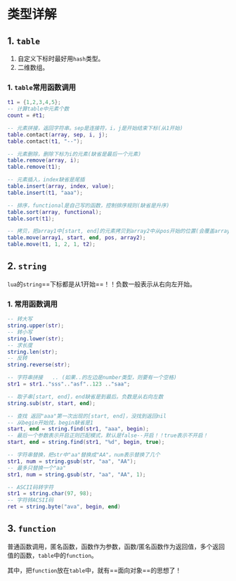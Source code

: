 # 类型详解

## 1. `table`

1. 自定义下标时最好用`hash`类型。
2. 二维数组。

### 1. `table`常用函数调用

```lua
t1 = {1,2,3,4,5};
-- 计算table中元素个数
count = #t1;
```

```lua
-- 元素拼接，返回字符串。sep是连接符，i，j是开始结束下标(从1开始)
table.contact(array, sep, i, j);
table.contact(t1, "--");

-- 元素删除，删除下标为i的元素(缺省是最后一个元素)
table.remove(array, i);
table.remove(t1);

-- 元素插入，index缺省是尾插
table.insert(array, index, value);
table.insert(t1, "aaa");

-- 排序，functional是自己写的函数，控制排序规则(缺省是升序)
table.sort(array, functional);
table.sort(t1);

-- 拷贝，把array1中[start, end]的元素拷贝到array2中从pos开始的位置(会覆盖array2原有的值 )
table.move(array1, start, end, pos, array2);
table.move(t1, 1, 2, 1, t2);
```

## 2. `string`

`lua`的`string`==下标都是从1开始==！！负数一般表示从右向左开始。

### 1. 常用函数调用

```lua
-- 转大写
string.upper(str);   
-- 转小写
string.lower(str);
-- 求长度
string.len(str);
-- 反转
string.reverse(str);

-- 字符串拼接   .. (如果..的左边是number类型，则要有一个空格)
str1 = str1.."sss".."asf"..123 .."saa";

-- 取子串[start, end]，end缺省是到最后。负数是从右向左数
string.sub(str, start, end);

-- 查找 返回"aaa"第一次出现的[start, end]，没找到返回nil
-- 从begin开始找，begin缺省是1
start, end = string.find(str1, "aaa", begin);
-- 最后一个参数表示开启正则匹配模式，默认是false--开启！！true表示不开启！
start, end = string.find(str1, "%d", begin, true);

-- 字符串替换，把str中"aa"替换成"AA"。num表示替换了几个
str1, num = string.gsub(str, "aa", "AA");
-- 最多只替换一个"aa"
str1, num = string.gsub(str, "aa", "AA", 1);

-- ASCII码转字符
str1 = string.char(97, 98);
-- 字符转ACSII码
ret = string.byte("ava", begin, end)
```

## 3. `function`

普通函数调用，匿名函数，函数作为参数，函数/匿名函数作为返回值，多个返回值的函数，`table`中的`function`。

其中，把`function`放在`table`中，就有==面向对象==的思想了！



